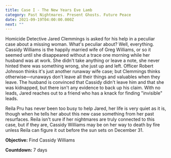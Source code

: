 ```yaml
---
title: Case I - The New Years Eve Lamb
category: Past Nightmares. Present Ghosts. Future Peace
date: 2021-09-19T04:00:00.000Z
next: ""
---
```

Homicide Detective Jared Clemmings is asked for his help in a peculiar case about a missing woman. What's peculiar about? Well, everything. Cassidy Williams is the happily married wife of Greg Williams, or so it seemed until she disappeared without a trace one morning while her husband was at work. She didn't take anything or leave a note, she never hinted there was something wrong, she just up and left. Officer Robert Johnson thinks it's just another runaway wife case; but Clemmings thinks otherwise—runaways don't leave all their things and valuables when they leave. The husband is convinced that Cassidy didn't leave him and that she was kidnapped, but there isn't any evidence to back up his claim. With no leads, Jared reaches out to a friend who has a knack for finding "invisible" leads.

Reila Pru has never been too busy to help Jared, her life is very quiet as it is, though when he tells her about this new case something from her past resurfaces. Reila isn't sure if her nightmares are truly connected to this case, but if they are, Cassidy Williams may be on her way to death by fire unless Reila can figure it out before the sun sets on December 31.

**Objective:** Find Cassidy Williams

**Countdown:** 7 days